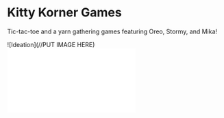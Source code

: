   # Kitty Korner Games

  Tic-tac-toe and a yarn gathering games featuring Oreo, Stormy, and Mika!

  ![Ideation](//PUT IMAGE HERE)
![Concept Powerpoint](CC440.pdf)
